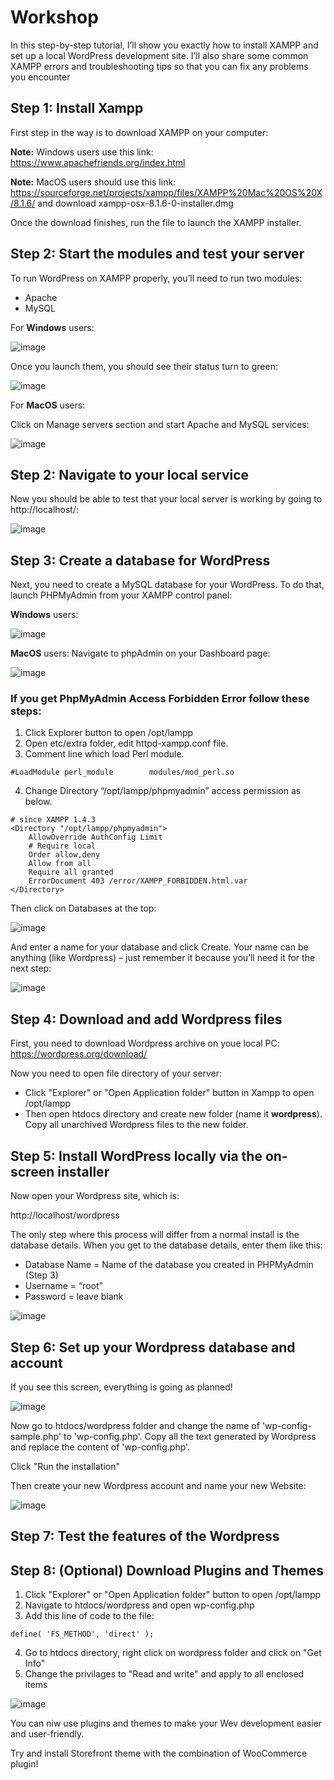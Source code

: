 # Workshop
In this step-by-step tutorial, I’ll show you exactly how to install XAMPP and set up a local WordPress development site. I’ll also share some common XAMPP errors and troubleshooting tips so that you can fix any problems you encounter
## Step 1: Install Xampp
First step in the way is to download XAMPP on your computer: 

**Note:** Windows users use this link: https://www.apachefriends.org/index.html

**Note:** MacOS users should use this link: https://sourceforge.net/projects/xampp/files/XAMPP%20Mac%20OS%20X/8.1.6/ and download xampp-osx-8.1.6-0-installer.dmg

Once the download finishes, run the file to launch the XAMPP installer.

## Step 2: Start the modules and test your server
To run WordPress on XAMPP properly, you’ll need to run two modules:
- Apache
- MySQL

For **Windows** users:

![image](https://user-images.githubusercontent.com/75443246/171029459-b08b8e36-3047-447a-8595-39f269b958d7.png)

Once you launch them, you should see their status turn to green:

![image](https://user-images.githubusercontent.com/75443246/171029605-0c0f010c-298a-417e-8b15-d27fdcbf3fd2.png)

For **MacOS** users:

Click on Manage servers section and start Apache and MySQL services:

![image](https://user-images.githubusercontent.com/75443246/172062019-fb5e0ff1-6849-49c3-866e-590ad46c2daf.png)

## Step 2: Navigate to your local service
Now you should be able to test that your local server is working by going to http://localhost/:

![image](https://user-images.githubusercontent.com/75443246/171030234-83f069d1-7635-4c41-a1a2-8ae333d56e35.png)

## Step 3: Create a database for WordPress

Next, you need to create a MySQL database for your WordPress. To do that, launch PHPMyAdmin from your XAMPP control panel:

**Windows** users:

![image](https://user-images.githubusercontent.com/75443246/171030629-234b94b1-eea2-46f4-bc20-a6f3e58fdf56.png)


**MacOS** users:
Navigate to phpAdmin on your Dashboard page:

![image](https://user-images.githubusercontent.com/75443246/172154947-bd5e8708-8ba1-4e8f-9362-ac29e7f94c64.png)

### If you get PhpMyAdmin Access Forbidden Error follow these steps:
1. Click Explorer button to open /opt/lampp
2. Open etc/extra folder, edit httpd-xampp.conf file.
3. Comment line which load Perl module.
```
#LoadModule perl_module        modules/mod_perl.so
```
4. Change Directory “/opt/lampp/phpmyadmin” access permission as below.
```
# since XAMPP 1.4.3
<Directory "/opt/lampp/phpmyadmin">
    AllowOverride AuthConfig Limit
    # Require local
    Order allow,deny
    Allow from all
    Require all granted
    ErrorDocument 403 /error/XAMPP_FORBIDDEN.html.var
</Directory>
```

Then click on Databases at the top:

![image](https://user-images.githubusercontent.com/75443246/171031144-f516dbe0-ccde-42f8-b4a6-bd5fd8db8594.png)

And enter a name for your database and click Create. Your name can be anything (like Wordpress) – just remember it because you’ll need it for the next step:

![image](https://user-images.githubusercontent.com/75443246/171031184-c7262d6e-163f-4ab2-a678-bf944914203d.png)

## Step 4: Download and add Wordpress files
First, you need to download Wordpress archive on youe local PC: https://wordpress.org/download/

Now you need to open file directory of your server:

- Click "Explorer" or "Open Application folder" button in Xampp to open /opt/lampp
- Then open htdocs directory and create new folder (name it **wordpress**). Copy all unarchived Wordpress files to the new folder.
## Step 5: Install WordPress locally via the on-screen installer
Now open your Wordpress site, which is:

http://localhost/wordpress

The only step where this process will differ from a normal install is the database details. When you get to the database details, enter them like this:
- Database Name = Name of the database you created in PHPMyAdmin (Step 3)
- Username = “root”
- Password = leave blank

![image](https://user-images.githubusercontent.com/75443246/171044639-0204cb55-9509-409f-a0c1-4295f50f7eba.png)

## Step 6: Set up your Wordpress database and account
If you see this screen, everything is going as planned!

![image](https://user-images.githubusercontent.com/75443246/171045337-422dd27e-8e0c-42c0-95db-80a846e6fe2d.png)

Now go to htdocs/wordpress folder and change the name of 'wp-config-sample.php' to 'wp-config.php'. Copy all the text generated by Wordpress and replace the content of 'wp-config.php'. 

Click "Run the installation"

Then create your new Wordpress account and name your new Website:

![image](https://user-images.githubusercontent.com/75443246/171046027-8fb0e52a-1c88-43ce-94ee-748bebe371ca.png)

## Step 7: Test the features of the Wordpress

## Step 8: (Optional) Download Plugins and Themes
1. Click "Explorer" or "Open Application folder" button to open /opt/lampp
2. Navigate to htdocs/wordpress and open wp-config.php
3. Add this line of code to the file:
```
define( 'FS_METHOD', 'direct' );
```
4. Go to htdocs directory, right click on wordpress folder and click on "Get Info"
5. Change the privilages to "Read and write" and apply to all enclosed items

![image](https://user-images.githubusercontent.com/75443246/172061973-03652571-7d6c-43c1-9011-ee30a957d290.png)


You can niw use plugins and themes to make your Wev development easier and user-friendly.

Try and install Storefront theme with the combination of WooCommerce plugin!
